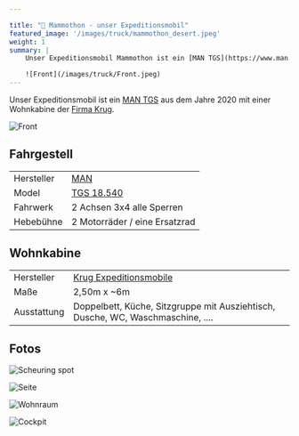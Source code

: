 ```yaml
---

title: "🦣 Mammothon - unser Expeditionsmobil"
featured_image: '/images/truck/mammothon_desert.jpeg'
weight: 1
summary: |
    Unser Expeditionsmobil Mammothon ist ein [MAN TGS](https://www.man.eu/de/de/lkw/alle-modelle/der-man-tgs/uebersicht/uebersicht-tgs.html) aus dem Jahre 2020 mit einer Wohnkabine der [Firma Krug](https://krugxp.com/).

    ![Front](/images/truck/Front.jpeg)
---
```

Unser Expeditionsmobil ist ein [MAN TGS](https://www.man.eu/de/de/lkw/alle-modelle/der-man-tgs/uebersicht/uebersicht-tgs.html) aus dem Jahre 2020 mit einer Wohnkabine der [Firma Krug](https://krugxp.com/).

![Front](/images/truck/Front.jpeg)

## Fahrgestell

|   |   |
|---|---|
| Hersteller | [MAN](https://www.man.eu/) |
| Model | [TGS 18.540](https://www.man.eu/de/de/lkw/alle-modelle/der-man-tgs/uebersicht/uebersicht-tgs.html) |
| Fahrwerk | 2 Achsen 3x4 alle Sperren |
| Hebebühne | 2 Motorräder / eine Ersatzrad |

## Wohnkabine

|   |   |
|---|---|
| Hersteller | [Krug Expeditionsmobile](https://krugxp.com/) |
| Maße | 2,50m x ~6m |
| Ausstattung | Doppelbett, Küche, Sitzgruppe mit Ausziehtisch, Dusche, WC, Waschmaschine, .... |

## Fotos

![Scheuring spot](/images/blog/2025-07-27/Scheuring-Stellplatz.jpeg)

![Seite](/images/truck/Seitensicht.jpeg)

![Wohnraum](/images/truck/wohnraum.jpeg)

![Cockpit](/images/truck/Cockpit.jpeg)